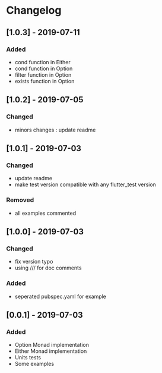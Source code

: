 # Changelog
## [1.0.3] - 2019-07-11
### Added
- cond function in Either
- cond function in Option
- filter function in Option
- exists function in Option

## [1.0.2] - 2019-07-05
### Changed
- minors changes : update readme

## [1.0.1] - 2019-07-03
### Changed
- update readme
- make test version compatible with any flutter_test version 
### Removed
- all examples commented

## [1.0.0] - 2019-07-03
### Changed
- fix version typo
- using /// for doc comments

### Added
- seperated pubspec.yaml for example

## [0.0.1] - 2019-07-03
### Added

- Option Monad implementation
- Either Monad implementation
- Units tests
- Some examples